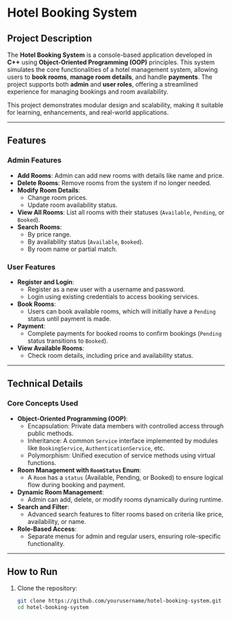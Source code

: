 # **Hotel Booking System**

## **Project Description**
The **Hotel Booking System** is a console-based application developed in **C++** using **Object-Oriented Programming (OOP)** principles. This system simulates the core functionalities of a hotel management system, allowing users to **book rooms**, **manage room details**, and handle **payments**. The project supports both **admin** and **user roles**, offering a streamlined experience for managing bookings and room availability.

This project demonstrates modular design and scalability, making it suitable for learning, enhancements, and real-world applications.

---

## **Features**

### **Admin Features**
- **Add Rooms**: Admin can add new rooms with details like name and price.
- **Delete Rooms**: Remove rooms from the system if no longer needed.
- **Modify Room Details**:
  - Change room prices.
  - Update room availability status.
- **View All Rooms**: List all rooms with their statuses (`Available`, `Pending`, or `Booked`).
- **Search Rooms**:
  - By price range.
  - By availability status (`Available`, `Booked`).
  - By room name or partial match.

### **User Features**
- **Register and Login**:
  - Register as a new user with a username and password.
  - Login using existing credentials to access booking services.
- **Book Rooms**:
  - Users can book available rooms, which will initially have a `Pending` status until payment is made.
- **Payment**:
  - Complete payments for booked rooms to confirm bookings (`Pending` status transitions to `Booked`).
- **View Available Rooms**:
  - Check room details, including price and availability status.

---

## **Technical Details**

### **Core Concepts Used**
- **Object-Oriented Programming (OOP)**:
  - Encapsulation: Private data members with controlled access through public methods.
  - Inheritance: A common `Service` interface implemented by modules like `BookingService`, `AuthenticationService`, etc.
  - Polymorphism: Unified execution of service methods using virtual functions.
- **Room Management with `RoomStatus` Enum**:
  - A `Room` has a `status` (Available, Pending, or Booked) to ensure logical flow during booking and payment.
- **Dynamic Room Management**:
  - Admin can add, delete, or modify rooms dynamically during runtime.
- **Search and Filter**:
  - Advanced search features to filter rooms based on criteria like price, availability, or name.
- **Role-Based Access**:
  - Separate menus for admin and regular users, ensuring role-specific functionality.

---

## **How to Run**

1. Clone the repository:
   ```bash
   git clone https://github.com/yourusername/hotel-booking-system.git
   cd hotel-booking-system
